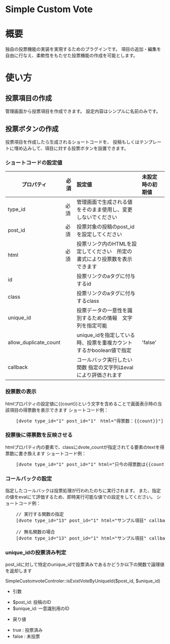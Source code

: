 Simple Custom Vote
=============

# 概要
独自の投票機能の実装を実現するためのプラグインです。
項目の追加・編集を自由に行なえ、柔軟性をもたせた投票機能の作成を可能とします。

# 使い方
## 投票項目の作成
管理画面から投票項目を作成できます。
設定内容はシンプルに名前のみです。

## 投票ボタンの作成
投票項目を作成したら生成されるショートコードを、
投稿もしくはテンプレートに埋め込みして、項目に対する投票ボタンを設置できます。

### ショートコードの設定値
| プロパティ | 必須 | 設定値  | 未設定時の初期値 |
| ------------- | ------------- |:----- |:----- |
|type_id | 必須 | 管理画面で生成される値をそのまま使用し、変更しないでください | |
|post_id | 必須 | 投票対象の投稿のpost_idを設定してください | |
|html | 必須 | 投票リンク内のHTMLを設定してください　所定の書式により投票数を表示できます | |
|id |  | 投票リンクのaタグに付与するid | |
|class |  | 投票リンクのaタグに付与するclass | |
|unique_id |  | 投票データの一意性を識別するための情報　文字列を指定可能 | |
|allow_duplicate_count |  | unique_idを指定している時、投票を重複カウントするかboolean値で指定 |'false'|
|callback |  | コールバック実行したい関数 指定の文字列はevalにより評価されます |　|

### 投票数の表示
htmlプロパティの設定値に{{count}}という文字を含めることで画面表示時の当該項目の得票数を表示できます
ショートコード例：
<pre>
	[dvote type_id="1" post_id="1"　html="得票数：{{count}}"]
</pre>

### 投票後に得票数を反映させる
htmlプロパティ内の要素で、classにdvote_countが指定されてる要素のtextを得票数に書き換えます
ショートコード例：
<pre>
	[dvote type_id="1" post_id="1" html="只今の得票数は<span class=\'dvote_count\'>{{count}}</span>です"]
</pre>

### コールバックの設定
指定したコールバックは投票処理が行われたのちに実行されます。
また、指定の値をevalにて評価するため、即時実行可能な値での設定をしてください。
ショートコード例：
<pre>
	// 実行する関数の指定
	[dvote type_id="13" post_id="1" html="サンプル項目" callback="someFunction()"]

	// 無名関数の場合
	[dvote type_id="13" post_id="1" html="サンプル項目" callback="(function(){/* something to do */})()"]
</pre>

### unique_idの投票済み判定
post_idに対して特定のunique_idで投票済みであるかどうか以下の関数で論理値を返却します

SimpleCustomvoteControler::isExistVoteByUniqueId($post_id, $unique_id)

- 引数
 * $post_id: 投稿のID
 * $unique_id: 一意識別用のID

- 戻り値
 * true : 投票済み
 * false : 未投票
